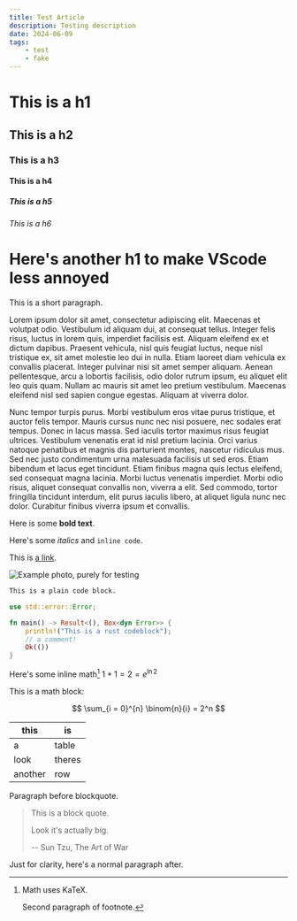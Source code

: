 ```yaml
---
title: Test Article
description: Testing description
date: 2024-06-09
tags:
    - test
    - fake
---
```


# This is a h1

## This is a h2

### This is a h3

#### This is a h4

##### This is a h5

###### This is a h6

# Here's another h1 to make VScode less annoyed

This is a short paragraph.

Lorem ipsum dolor sit amet, consectetur adipiscing elit. Maecenas et volutpat
odio. Vestibulum id aliquam dui, at consequat tellus. Integer felis risus,
luctus in lorem quis, imperdiet facilisis est. Aliquam eleifend ex et dictum
dapibus. Praesent vehicula, nisl quis feugiat luctus, neque nisl tristique ex,
sit amet molestie leo dui in nulla. Etiam laoreet diam vehicula ex convallis
placerat. Integer pulvinar nisi sit amet semper aliquam. Aenean pellentesque,
arcu a lobortis facilisis, odio dolor rutrum ipsum, eu aliquet elit leo quis
quam. Nullam ac mauris sit amet leo pretium vestibulum. Maecenas eleifend nisl
sed sapien congue egestas. Aliquam at viverra dolor.

Nunc tempor turpis purus. Morbi vestibulum eros vitae purus tristique, et auctor
felis tempor. Mauris cursus nunc nec nisi posuere, nec sodales erat tempus.
Donec in lacus massa. Sed iaculis tortor maximus risus feugiat ultrices.
Vestibulum venenatis erat id nisl pretium lacinia. Orci varius natoque penatibus
et magnis dis parturient montes, nascetur ridiculus mus. Sed nec justo
condimentum urna malesuada facilisis ut sed eros. Etiam bibendum et lacus eget
tincidunt. Etiam finibus magna quis lectus eleifend, sed consequat magna
lacinia. Morbi luctus venenatis imperdiet. Morbi odio risus, aliquet consequat
convallis non, viverra a elit. Sed commodo, tortor fringilla tincidunt interdum,
elit purus iaculis libero, at aliquet ligula nunc nec dolor. Curabitur finibus
viverra ipsum et convallis.

Here is some **bold text**.

Here's some _italics_ and `inline code`.

This is [a link](https://www.youtube.com/watch?v=dQw4w9WgXcQ).

![Example photo, purely for testing](https://picsum.photos/300)

```txt
This is a plain code block.
```

```rust
use std::error::Error;

fn main() -> Result<(), Box<dyn Error>> {
    println!("This is a rust codeblock");
    // a comment!
    Ok(())
}
```

Here's some inline math[^1] $1 + 1 = 2 = e^{\ln 2}$

[^1]: Math uses KaTeX.

    Second paragraph of footnote.

This is a math block:

$$
\sum_{i = 0}^{n} \binom{n}{i} = 2^n
$$

| this    | is     |
| ------- | ------ |
| a       | table  |
| look    | theres |
| another | row    |

Paragraph before blockquote.

> This is a block quote.
>
> Look it's actually big.
>
> -- Sun Tzu, The Art of War

Just for clarity, here's a normal paragraph after.

